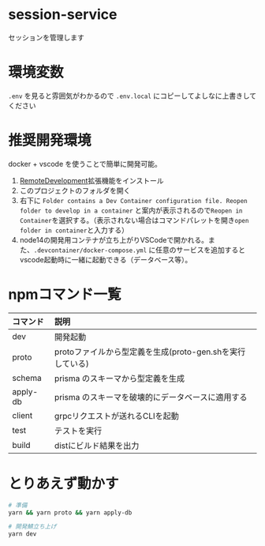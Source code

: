 # session-service

セッションを管理します

# 環境変数

`.env` を見ると雰囲気がわかるので `.env.local` にコピーしてよしなに上書きしてください

# 推奨開発環境
docker + vscode を使うことで簡単に開発可能。

1. [RemoteDevelopment](https://marketplace.visualstudio.com/items?itemName=ms-vscode-remote.vscode-remote-extensionpack)拡張機能をインストール
2. このプロジェクトのフォルダを開く
3. 右下に `Folder contains a Dev Container configuration file. Reopen folder to develop in a container` と案内が表示されるので`Reopen in Container`を選択する。（表示されない場合はコマンドパレットを開き`open folder in container`と入力する）
4. node14の開発用コンテナが立ち上がりVSCodeで開かれる。また、`.devcontainer/docker-compose.yml` に任意のサービスを追加するとvscode起動時に一緒に起動できる（データベース等）。

# npmコマンド一覧

|コマンド|説明|
|:--|:--|
|dev| 開発起動|
|proto|protoファイルから型定義を生成(proto-gen.shを実行している)|
|schema|prisma のスキーマから型定義を生成|
|apply-db|prisma のスキーマを破壊的にデータベースに適用する|
|client|grpcリクエストが送れるCLIを起動|
|test|テストを実行|
|build|distにビルド結果を出力|

# とりあえず動かす
```bash
# 準備
yarn && yarn proto && yarn apply-db

# 開発鯖立ち上げ
yarn dev

```